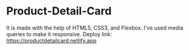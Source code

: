 # Product-Detail-Card
 It is made with the help of HTML5, CSS3, and Flexbox. I've used media queries to make it responsive.
 Deploy link: https://productdetailcard.netlify.app
